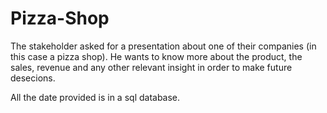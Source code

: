 # Pizza-Shop
The stakeholder  asked for a presentation about one of their companies (in this case a pizza shop). He wants to know more about the product, the sales, revenue and any other relevant insight in order to make future desecions.

All the date provided is in a sql database.
